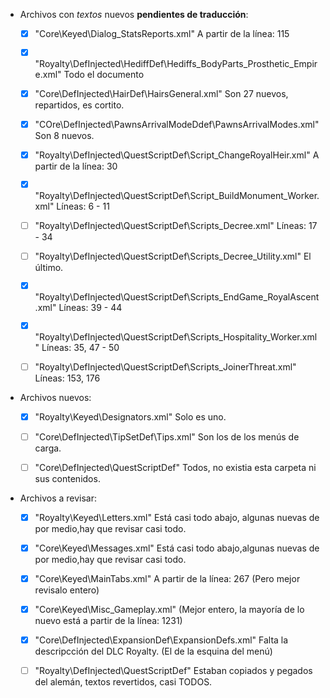 
* Archivos con *textos* nuevos **pendientes de traducción**:

	* [x] "Core\Keyed\Dialog_StatsReports.xml"												A partir de la línea: 115
	
	* [x] "Royalty\DefInjected\HediffDef\Hediffs_BodyParts_Prosthetic_Empire.xml"			Todo el documento

	* [x] "Core\DefInjected\HairDef\HairsGeneral.xml"										Son 27 nuevos, repartidos, es cortito.
			
	* [x] "COre\DefInjected\PawnsArrivalModeDdef\PawnsArrivalModes.xml"						Son 8 nuevos.

	* [x] "Royalty\DefInjected\QuestScriptDef\Script_ChangeRoyalHeir.xml"					A partir de la línea: 30

	* [x] "Royalty\DefInjected\QuestScriptDef\Script_BuildMonument_Worker.xml"				Líneas: 6 - 11

	* [ ] "Royalty\DefInjected\QuestScriptDef\Scripts_Decree.xml"							Líneas: 17 - 34

	* [ ] "Royalty\DefInjected\QuestScriptDef\Scripts_Decree_Utility.xml"					El último.

	* [x] "Royalty\DefInjected\QuestScriptDef\Scripts_EndGame_RoyalAscent.xml"				Líneas: 39 - 44

	* [x] "Royalty\DefInjected\QuestScriptDef\Scripts_Hospitality_Worker.xml"				Líneas: 35, 47 - 50

	* [ ] "Royalty\DefInjected\QuestScriptDef\Scripts_JoinerThreat.xml"						Líneas: 153, 176




* Archivos nuevos:

	* [x] "Royalty\Keyed\Designators.xml"				Solo es uno.

	* [ ] "Core\DefInjected\TipSetDef\Tips.xml"			Son los de los menús de carga.

	* [ ] "Core\DefInjected\QuestScriptDef\"			Todos, no existia esta carpeta ni sus contenidos.



* Archivos a revisar:

	* [x] "Royalty\Keyed\Letters.xml"					Está casi todo abajo, algunas nuevas de por medio,hay que revisar casi todo.

	* [x] "Core\Keyed\Messages.xml"						Está casi todo abajo,algunas nuevas de por medio,hay que revisar casi todo.

	* [x] "Core\Keyed\MainTabs.xml"						A partir de la línea: 267 (Pero mejor revisalo entero)

	* [x] "Core\Keyed\Misc_Gameplay.xml"				(Mejor entero, la mayoría de lo nuevo está a partir de la línea: 1231)

	* [x] "Core\DefInjected\ExpansionDef\ExpansionDefs.xml"		Falta la descripcción del DLC Royalty. (El de la esquina del menú)

	* [ ] "Royalty\DefInjected\QuestScriptDef\"					Estaban copiados y pegados del alemán, textos revertidos, casi TODOS.

